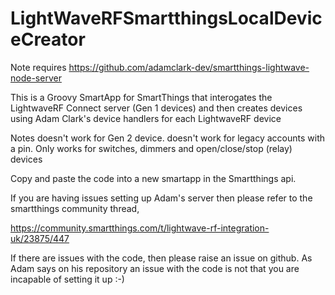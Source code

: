 # LightWaveRFSmartthingsLocalDeviceCreator
Note requires https://github.com/adamclark-dev/smartthings-lightwave-node-server

This is a Groovy SmartApp for SmartThings that interogates the LightwaveRF Connect server (Gen 1 devices) and then creates devices using Adam Clark's device handlers for each LightwaveRF device

Notes doesn't work for Gen 2 device. doesn't work for legacy accounts with a pin. Only works for switches, dimmers and open/close/stop (relay) devices

Copy and paste the code into a new smartapp in the Smartthings api.

If you are having issues setting up Adam's server then please refer to the smartthings community thread,

https://community.smartthings.com/t/lightwave-rf-integration-uk/23875/447

If there are issues with the code, then please raise an issue on github. As Adam says on his repository an issue with the code is not that you are incapable of setting it up :-)
